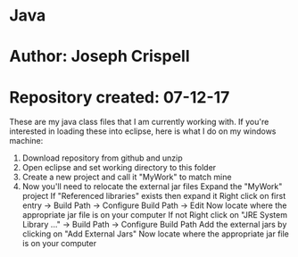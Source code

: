 # Java

# Author: Joseph Crispell
# Repository created: 07-12-17

These are my java class files that I am currently working with.
If you're interested in loading these into eclipse, here is what I do on my windows machine:
1. Download repository from github and unzip
2. Open eclipse and set working directory to this folder
3. Create a new project and call it "MyWork" to match mine
4. Now you'll need to relocate the external jar files
	Expand the "MyWork" project
	If "Referenced libraries" exists then expand it
		Right click on first entry -> Build Path -> Configure Build Path -> Edit
			Now locate where the appropriate jar file is on your computer
	If not
		Right click on "JRE System Library ..." -> Build Path -> Configure Build Path
			Add the external jars by clicking on "Add External Jars"
				Now locate where the appropriate jar file is on your computer